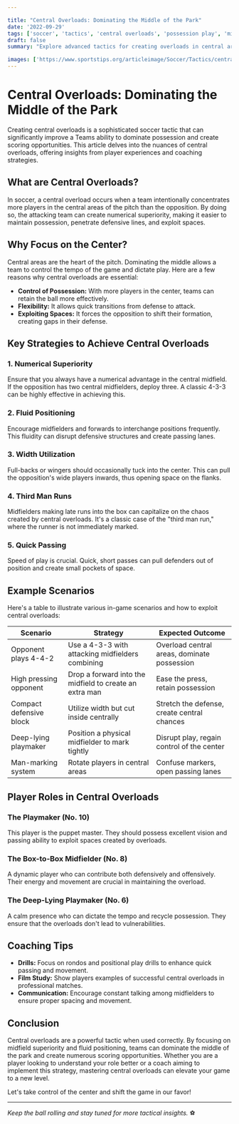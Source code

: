 ```yaml
---

title: "Central Overloads: Dominating the Middle of the Park"
date: '2022-09-29'
tags: ['soccer', 'tactics', 'central overloads', 'possession play', 'midfield', 'coaching', 'playmaking', 'strategy', 'attacking', 'skill development']
draft: false
summary: "Explore advanced tactics for creating overloads in central areas to dominate possession and create scoring opportunities in soccer."

images: ['https://www.sportstips.org/articleimage/Soccer/Tactics/central_overloads_dominating_the_middle_of_the_park.webp']
---
```


# Central Overloads: Dominating the Middle of the Park

Creating central overloads is a sophisticated soccer tactic that can significantly improve a Teams ability to dominate possession and create scoring opportunities. This article delves into the nuances of central overloads, offering insights from player experiences and coaching strategies.

## What are Central Overloads?

In soccer, a central overload occurs when a team intentionally concentrates more players in the central areas of the pitch than the opposition. By doing so, the attacking team can create numerical superiority, making it easier to maintain possession, penetrate defensive lines, and exploit spaces.

## Why Focus on the Center?

Central areas are the heart of the pitch. Dominating the middle allows a team to control the tempo of the game and dictate play. Here are a few reasons why central overloads are essential:

- **Control of Possession:** With more players in the center, teams can retain the ball more effectively.
- **Flexibility:** It allows quick transitions from defense to attack.
- **Exploiting Spaces:** It forces the opposition to shift their formation, creating gaps in their defense.

## Key Strategies to Achieve Central Overloads

### 1. Numerical Superiority

Ensure that you always have a numerical advantage in the central midfield. If the opposition has two central midfielders, deploy three. A classic 4-3-3 can be highly effective in achieving this.

### 2. Fluid Positioning

Encourage midfielders and forwards to interchange positions frequently. This fluidity can disrupt defensive structures and create passing lanes.

### 3. Width Utilization

Full-backs or wingers should occasionally tuck into the center. This can pull the opposition's wide players inwards, thus opening space on the flanks.

### 4. Third Man Runs

Midfielders making late runs into the box can capitalize on the chaos created by central overloads. It's a classic case of the "third man run," where the runner is not immediately marked.

### 5. Quick Passing

Speed of play is crucial. Quick, short passes can pull defenders out of position and create small pockets of space.

## Example Scenarios

Here's a table to illustrate various in-game scenarios and how to exploit central overloads:

| Scenario                  | Strategy                                               | Expected Outcome                             |
|---------------------------|--------------------------------------------------------|----------------------------------------------|
| Opponent plays 4-4-2      | Use a 4-3-3 with attacking midfielders combining       | Overload central areas, dominate possession  |
| High pressing opponent    | Drop a forward into the midfield to create an extra man| Ease the press, retain possession            |
| Compact defensive block   | Utilize width but cut inside centrally                 | Stretch the defense, create central chances  |
| Deep-lying playmaker      | Position a physical midfielder to mark tightly         | Disrupt play, regain control of the center   |
| Man-marking system        | Rotate players in central areas                        | Confuse markers, open passing lanes          |

## Player Roles in Central Overloads

### The Playmaker (No. 10)

This player is the puppet master. They should possess excellent vision and passing ability to exploit spaces created by overloads.

### The Box-to-Box Midfielder (No. 8)

A dynamic player who can contribute both defensively and offensively. Their energy and movement are crucial in maintaining the overload.

### The Deep-Lying Playmaker (No. 6)

A calm presence who can dictate the tempo and recycle possession. They ensure that the overloads don't lead to vulnerabilities.

## Coaching Tips

- **Drills:** Focus on rondos and positional play drills to enhance quick passing and movement.
- **Film Study:** Show players examples of successful central overloads in professional matches.
- **Communication:** Encourage constant talking among midfielders to ensure proper spacing and movement.

## Conclusion

Central overloads are a powerful tactic when used correctly. By focusing on midfield superiority and fluid positioning, teams can dominate the middle of the park and create numerous scoring opportunities. Whether you are a player looking to understand your role better or a coach aiming to implement this strategy, mastering central overloads can elevate your game to a new level.

Let's take control of the center and shift the game in our favor!

---

*Keep the ball rolling and stay tuned for more tactical insights.* ⚽
```